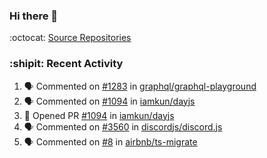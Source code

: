 ### Hi there 👋

:octocat: [Source Repositories](https://github.com/CatsMiaow?tab=repositories&type=source)

### :shipit: Recent Activity
<!--START_SECTION:activity-->
1. 🗣 Commented on [#1283](https://github.com/graphql/graphql-playground/issues/1283) in [graphql/graphql-playground](https://github.com/graphql/graphql-playground)
2. 🗣 Commented on [#1094](https://github.com/iamkun/dayjs/issues/1094) in [iamkun/dayjs](https://github.com/iamkun/dayjs)
3. 💪 Opened PR [#1094](https://github.com/iamkun/dayjs/pull/1094) in [iamkun/dayjs](https://github.com/iamkun/dayjs)
4. 🗣 Commented on [#3560](https://github.com/discordjs/discord.js/issues/3560) in [discordjs/discord.js](https://github.com/discordjs/discord.js)
5. 🗣 Commented on [#8](https://github.com/airbnb/ts-migrate/issues/8) in [airbnb/ts-migrate](https://github.com/airbnb/ts-migrate)
<!--END_SECTION:activity-->

<!--
**CatsMiaow/CatsMiaow** is a ✨ _special_ ✨ repository because its `README.md` (this file) appears on your GitHub profile.

Here are some ideas to get you started:

- 🔭 I’m currently working on ...
- 🌱 I’m currently learning ...
- 👯 I’m looking to collaborate on ...
- 🤔 I’m looking for help with ...
- 💬 Ask me about ...
- 📫 How to reach me: ...
- 😄 Pronouns: ...
- ⚡ Fun fact: ...
-->
